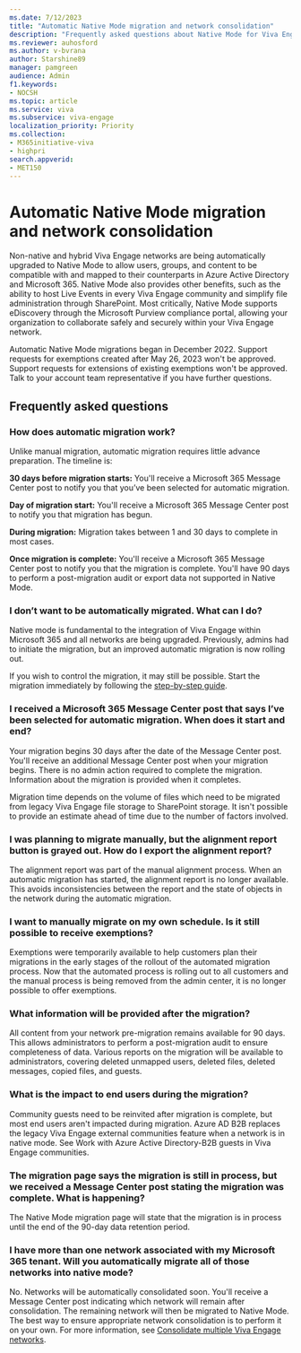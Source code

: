 ```yaml
---
ms.date: 7/12/2023
title: "Automatic Native Mode migration and network consolidation"
description: "Frequently asked questions about Native Mode for Viva Engage"
ms.reviewer: auhosford
ms.author: v-bvrana
author: Starshine89
manager: pamgreen
audience: Admin
f1.keywords:
- NOCSH
ms.topic: article
ms.service: viva
ms.subservice: viva-engage
localization_priority: Priority
ms.collection:  
- M365initiative-viva
- highpri
search.appverid:
- MET150
---
```


# Automatic Native Mode migration and network consolidation

Non-native and hybrid Viva Engage networks are being automatically upgraded to Native Mode to allow users, groups, and content to be compatible with and mapped to their counterparts in Azure Active Directory and Microsoft 365. Native Mode also provides other benefits, such as the ability to host Live Events in every Viva Engage community and simplify file administration through SharePoint. Most critically, Native Mode supports eDiscovery through the Microsoft Purview compliance portal, allowing your organization to collaborate safely and securely within your Viva Engage network.

 Automatic Native Mode migrations began in December 2022. Support requests for exemptions created after May 26, 2023 won't be approved. Support requests for extensions of existing exemptions won't be approved. Talk to your account team representative if you have further questions.

## Frequently asked questions

### How does automatic migration work?

Unlike manual migration, automatic migration requires little advance preparation. The timeline is:

**30 days before migration starts:** You'll receive a Microsoft 365 Message Center post to notify you that you’ve been selected for automatic migration.

**Day of migration start:** You'll receive a Microsoft 365 Message Center post to notify you that migration has begun.

**During migration:** Migration takes between 1 and 30 days to complete in most cases.

**Once migration is complete:** You'll receive a Microsoft 365 Message Center post to notify you that the migration is complete. You'll have 90 days to perform a post-migration audit or export data not supported in Native Mode.

### I don’t want to be automatically migrated. What can I do?

Native mode is fundamental to the integration of Viva Engage within Microsoft 365 and all networks are being upgraded. Previously, admins had to initiate the migration, but an improved automatic migration is now rolling out.  

If you wish to control the migration, it may still be possible. Start the migration immediately by following the [step-by-step guide](/Viva/engage/native-mode-guide.md).  

### I received a Microsoft 365 Message Center post that says I’ve been selected for automatic migration. When does it start and end?

Your migration begins 30 days after the date of the Message Center post. You'll receive an additional Message Center post when your migration begins. There is no admin action required to complete the migration. Information about the migration is provided when it completes.

Migration time depends on the volume of files which need to be migrated from legacy Viva Engage file storage to SharePoint storage. It isn't possible to provide an estimate ahead of time due to the number of factors involved.

### I was planning to migrate manually, but the alignment report button is grayed out. How do I export the alignment report?

The alignment report was part of the manual alignment process. When an automatic migration has started, the alignment report is no longer available. This avoids inconsistencies between the report and the state of objects in the network during the automatic migration.

### I want to manually migrate on my own schedule. Is it still possible to receive exemptions?

Exemptions were temporarily available to help customers plan their migrations in the early stages of the rollout of the automated migration process. Now that the automated process is rolling out to all customers and the manual process is being removed from the admin center, it is no longer possible to offer exemptions.  

### What information will be provided after the migration?

All content from your network pre-migration remains available for 90 days. This allows administrators to perform a post-migration audit to ensure completeness of data. Various reports on the migration will be available to administrators, covering deleted unmapped users, deleted files, deleted messages, copied files, and guests.

### What is the impact to end users during the migration?

Community guests need to be reinvited after migration is complete, but most end users aren't impacted during migration. Azure AD B2B replaces the legacy Viva Engage external communities feature when a network is in native mode. See Work with Azure Active Directory-B2B guests in Viva Engage communities.

### The migration page says the migration is still in process, but we received a Message Center post stating the migration was complete. What is happening?

The Native Mode migration page will state that the migration is in process until the end of the 90-day data retention period.

### I have more than one network associated with my Microsoft 365 tenant. Will you automatically migrate all of those networks into native mode?

No. Networks will be automatically consolidated soon. You'll receive a Message Center post indicating which network will remain after consolidation. The remaining network will then be migrated to Native Mode. The best way to ensure appropriate network consolidation is to perform it on your own. For more information, see [Consolidate multiple Viva Engage networks](/Viva/engage/configure-your-viva-engage-network/consolidate-multiple-networks.md).
